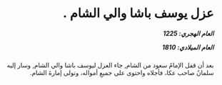 <h1 dir="rtl">عزل يوسف باشا والي الشام .</h1>

<h5 dir="rtl">العام الهجري:  1225

العام الميلادي: 1810

</h5>

<p dir="rtl">بعد أن قفل الإمامُ سعود من الشام, جاء العزل ليوسف باشا والي الشام, وسار إليه سلمانُ صاحب عكا، فأجلاه واحتوى على جميعِ أمواله، وتولى إمارةَ الشام.</p></br>
